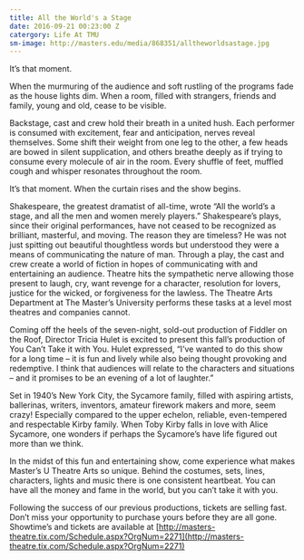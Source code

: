 ```yaml
---
title: All the World's a Stage
date: 2016-09-21 00:23:00 Z
catergory: Life At TMU
sm-image: http://masters.edu/media/868351/alltheworldsastage.jpg
---
```


It’s that moment.

When the murmuring of the audience and soft rustling of the programs fade as the house lights dim. When a room, filled with strangers, friends and family, young and old, cease to be visible.

Backstage, cast and crew hold their breath in a united hush. Each performer is consumed with excitement, fear and anticipation, nerves reveal themselves. Some shift their weight from one leg to the other, a few heads are bowed in silent supplication, and others breathe deeply as if trying to consume every molecule of air in the room. Every shuffle of feet, muffled cough and whisper resonates throughout the room.

It’s that moment. When the curtain rises and the show begins.

Shakespeare, the greatest dramatist of all-time, wrote “All the world’s a stage, and all the men and women merely players.” Shakespeare’s plays, since their original performances, have not ceased to be recognized as brilliant, masterful, and moving. The reason they are timeless? He was not just spitting out beautiful thoughtless words but understood they were a means of communicating the nature of man. Through a play, the cast and crew create a world of fiction in hopes of communicating with and entertaining an audience. Theatre hits the sympathetic nerve allowing those present to laugh, cry, want revenge for a character, resolution for lovers, justice for the wicked, or forgiveness for the lawless. The Theatre Arts Department at The Master’s University performs these tasks at a level most theatres and companies cannot.

Coming off the heels of the seven-night, sold-out production of Fiddler on the Roof, Director Tricia Hulet is excited to present this fall’s production of You Can’t Take it with You. Hulet expressed, “I’ve wanted to do this show for a long time – it is fun and lively while also being thought provoking and redemptive. I think that audiences will relate to the characters and situations – and it promises to be an evening of a lot of laughter.”

Set in 1940’s New York City, the Sycamore family, filled with aspiring artists, ballerinas, writers, inventors, amateur firework makers and more, seem crazy! Especially compared to the upper echelon, reliable, even-tempered and respectable Kirby family. When Toby Kirby falls in love with Alice Sycamore, one wonders if perhaps the Sycamore’s have life figured out more than we think.

In the midst of this fun and entertaining show, come experience what makes Master’s U Theatre Arts so unique. Behind the costumes, sets, lines, characters, lights and music there is one consistent heartbeat. You can have all the money and fame in the world, but you can’t take it with you.

Following the success of our previous productions, tickets are selling fast. Don’t miss your opportunity to purchase yours before they are all gone. Showtime’s and tickets are available at [http://masters-theatre.tix.com/Schedule.aspx?OrgNum=2271](http://masters-theatre.tix.com/Schedule.aspx?OrgNum=2271)